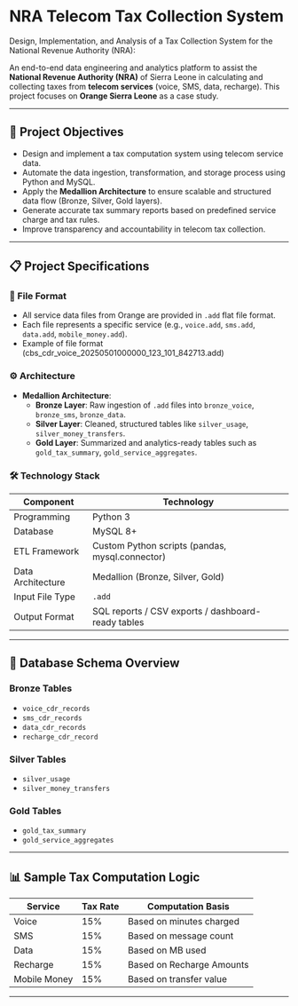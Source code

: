 # NRA Telecom Tax Collection System

Design, Implementation, and Analysis of a Tax Collection System for the National Revenue Authority (NRA):

An end-to-end data engineering and analytics platform to assist the **National Revenue Authority (NRA)** of Sierra Leone in calculating and collecting taxes from **telecom services** (voice, SMS, data, recharge). This project focuses on **Orange Sierra Leone** as a case study.

---

## 🌟 Project Objectives

- Design and implement a tax computation system using telecom service data.
- Automate the data ingestion, transformation, and storage process using Python and MySQL.
- Apply the **Medallion Architecture** to ensure scalable and structured data flow (Bronze, Silver, Gold layers).
- Generate accurate tax summary reports based on predefined service charge and tax rules.
- Improve transparency and accountability in telecom tax collection.

---

## 📋 Project Specifications

### 📂 File Format
- All service data files from Orange are provided in `.add` flat file format.
- Each file represents a specific service (e.g., `voice.add`, `sms.add`, `data.add`, `mobile_money.add`).
- Example of file format (cbs_cdr_voice_20250501000000_123_101_842713.add)

### ⚙️ Architecture
- **Medallion Architecture**:
  - **Bronze Layer**: Raw ingestion of `.add` files into `bronze_voice`, `bronze_sms`, `bronze_data`.
  - **Silver Layer**: Cleaned, structured tables like `silver_usage`, `silver_money_transfers`.
  - **Gold Layer**: Summarized and analytics-ready tables such as `gold_tax_summary`, `gold_service_aggregates`.

### 🛠️ Technology Stack

| Component       | Technology      |
|----------------|------------------|
| Programming     | Python 3        |
| Database        | MySQL 8+        |
| ETL Framework   | Custom Python scripts (pandas, mysql.connector) |
| Data Architecture | Medallion (Bronze, Silver, Gold) |
| Input File Type | `.add`    |
| Output Format   | SQL reports / CSV exports / dashboard-ready tables |

---

## 🧱 Database Schema Overview

### Bronze Tables
- `voice_cdr_records`
- `sms_cdr_records`
- `data_cdr_records`
- `recharge_cdr_record`

### Silver Tables
- `silver_usage`
- `silver_money_transfers`

### Gold Tables
- `gold_tax_summary`
- `gold_service_aggregates`

---

## 📊 Sample Tax Computation Logic

| Service       | Tax Rate | Computation Basis   |
|---------------|----------|--------------------------|
| Voice         | 15%       | Based on minutes charged |
| SMS           | 15%       | Based on message count   |
| Data          | 15%       | Based on MB used         |
| Recharge      | 15%     | Based on Recharge Amounts   |
| Mobile Money  | 15%     | Based on transfer value |
---
